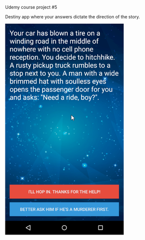 Udemy course project #5

Destiny app where your answers dictate the direction of the story.

<img src="https://github.com/loran-code/destini-android-loran-code/blob/master/DestiniApp.png">
